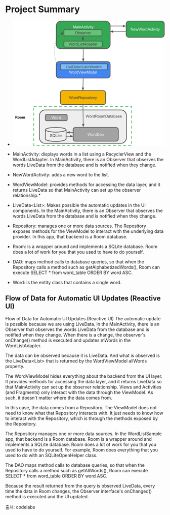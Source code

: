 
# Project Summary

- ![SummaryImg](./readmeResource/RoomSummary.png)

- MainActivity: displays words in a list using a RecyclerView and the WordListAdapter. In MainActivity, there is an Observer that observes the words LiveData from the database and is notified when they change.
- NewWordActivity: adds a new word to the list.
- WordViewModel: provides methods for accessing the data layer, and it returns LiveData so that MainActivity can set up the observer relationship.*
- LiveData<List<Word>>: Makes possible the automatic updates in the UI components. In the MainActivity, there is an Observer that observes the words LiveData from the database and is notified when they change.
- Repository: manages one or more data sources. The Repository exposes methods for the ViewModel to interact with the underlying data provider. In this app, that backend is a Room database.
- Room: is a wrapper around and implements a SQLite database. Room does a lot of work for you that you used to have to do yourself.
- DAO: maps method calls to database queries, so that when the Repository calls a method such as getAlphabetizedWords(), Room can execute SELECT * from word_table ORDER BY word ASC.
- Word: is the entity class that contains a single word.



## __Flow of Data for Automatic UI Updates (Reactive UI)__

Flow of Data for Automatic UI Updates (Reactive UI)
The automatic update is possible because we are using LiveData. In the MainActivity, there is an Observer that observes the words LiveData from the database and is notified when they change. When there is a change, the observer's onChange() method is executed and updates mWords in the WordListAdapter.

The data can be observed because it is LiveData. And what is observed is the LiveData<List<Word>> that is returned by the WordViewModel allWords property.

The WordViewModel hides everything about the backend from the UI layer. It provides methods for accessing the data layer, and it returns LiveData so that MainActivity can set up the observer relationship. Views and Activities (and Fragments) only interact with the data through the ViewModel. As such, it doesn't matter where the data comes from.

In this case, the data comes from a Repository. The ViewModel does not need to know what that Repository interacts with. It just needs to know how to interact with the Repository, which is through the methods exposed by the Repository.

The Repository manages one or more data sources. In the WordListSample app, that backend is a Room database. Room is a wrapper around and implements a SQLite database. Room does a lot of work for you that you used to have to do yourself. For example, Room does everything that you used to do with an SQLiteOpenHelper class.

The DAO maps method calls to database queries, so that when the Repository calls a method such as getAllWords(), Room can execute SELECT * from word_table ORDER BY word ASC.

Because the result returned from the query is observed LiveData, every time the data in Room changes, the Observer interface's onChanged() method is executed and the UI updated.

출처: codelabs
